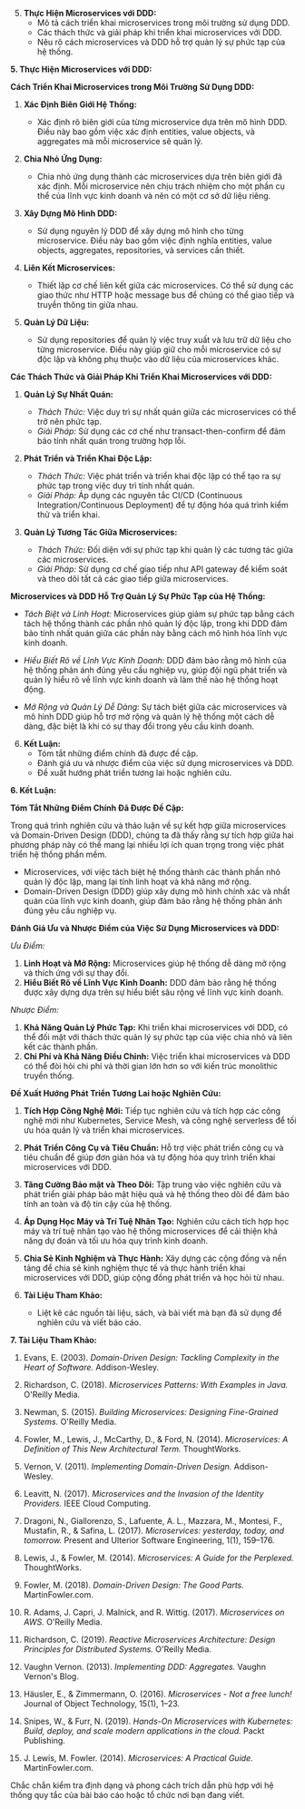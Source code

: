  



5. **Thực Hiện Microservices với DDD:**
   - Mô tả cách triển khai microservices trong môi trường sử dụng DDD.
   - Các thách thức và giải pháp khi triển khai microservices với DDD.
   - Nêu rõ cách microservices và DDD hỗ trợ quản lý sự phức tạp của hệ thống.






**5. Thực Hiện Microservices với DDD:**

**Cách Triển Khai Microservices trong Môi Trường Sử Dụng DDD:**

1. **Xác Định Biên Giới Hệ Thống:**
   - Xác định rõ biên giới của từng microservice dựa trên mô hình DDD. Điều này bao gồm việc xác định entities, value objects, và aggregates mà mỗi microservice sẽ quản lý.

2. **Chia Nhỏ Ứng Dụng:**
   - Chia nhỏ ứng dụng thành các microservices dựa trên biên giới đã xác định. Mỗi microservice nên chịu trách nhiệm cho một phần cụ thể của lĩnh vực kinh doanh và nên có một cơ sở dữ liệu riêng.

3. **Xây Dựng Mô Hình DDD:**
   - Sử dụng nguyên lý DDD để xây dựng mô hình cho từng microservice. Điều này bao gồm việc định nghĩa entities, value objects, aggregates, repositories, và services cần thiết.

4. **Liên Kết Microservices:**
   - Thiết lập cơ chế liên kết giữa các microservices. Có thể sử dụng các giao thức như HTTP hoặc message bus để chúng có thể giao tiếp và truyền thông tin giữa nhau.

5. **Quản Lý Dữ Liệu:**
   - Sử dụng repositories để quản lý việc truy xuất và lưu trữ dữ liệu cho từng microservice. Điều này giúp giữ cho mỗi microservice có sự độc lập và không phụ thuộc vào dữ liệu của microservices khác.

**Các Thách Thức và Giải Pháp Khi Triển Khai Microservices với DDD:**

1. **Quản Lý Sự Nhất Quán:**
   - *Thách Thức:* Việc duy trì sự nhất quán giữa các microservices có thể trở nên phức tạp.
   - *Giải Pháp:* Sử dụng các cơ chế như transact-then-confirm để đảm bảo tính nhất quán trong trường hợp lỗi.

2. **Phát Triển và Triển Khai Độc Lập:**
   - *Thách Thức:* Việc phát triển và triển khai độc lập có thể tạo ra sự phức tạp trong việc duy trì tính nhất quán.
   - *Giải Pháp:* Áp dụng các nguyên tắc CI/CD (Continuous Integration/Continuous Deployment) để tự động hóa quá trình kiểm thử và triển khai.

3. **Quản Lý Tương Tác Giữa Microservices:**
   - *Thách Thức:* Đối diện với sự phức tạp khi quản lý các tương tác giữa các microservices.
   - *Giải Pháp:* Sử dụng cơ chế giao tiếp như API gateway để kiểm soát và theo dõi tất cả các giao tiếp giữa microservices.

**Microservices và DDD Hỗ Trợ Quản Lý Sự Phức Tạp của Hệ Thống:**

- *Tách Biệt và Linh Hoạt:* Microservices giúp giảm sự phức tạp bằng cách tách hệ thống thành các phần nhỏ quản lý độc lập, trong khi DDD đảm bảo tính nhất quán giữa các phần này bằng cách mô hình hóa lĩnh vực kinh doanh.

- *Hiểu Biết Rõ về Lĩnh Vực Kinh Doanh:* DDD đảm bảo rằng mô hình của hệ thống phản ánh đúng yêu cầu nghiệp vụ, giúp đội ngũ phát triển và quản lý hiểu rõ về lĩnh vực kinh doanh và làm thế nào hệ thống hoạt động.

- *Mở Rộng và Quản Lý Dễ Dàng:* Sự tách biệt giữa các microservices và mô hình DDD giúp hỗ trợ mở rộng và quản lý hệ thống một cách dễ dàng, đặc biệt là khi có sự thay đổi trong yêu cầu kinh doanh.





6. **Kết Luận:**
   - Tóm tắt những điểm chính đã được đề cập.
   - Đánh giá ưu và nhược điểm của việc sử dụng microservices và DDD.
   - Đề xuất hướng phát triển tương lai hoặc nghiên cứu.







**6. Kết Luận:**

**Tóm Tắt Những Điểm Chính Đã Được Đề Cập:**

Trong quá trình nghiên cứu và thảo luận về sự kết hợp giữa microservices và Domain-Driven Design (DDD), chúng ta đã thấy rằng sự tích hợp giữa hai phương pháp này có thể mang lại nhiều lợi ích quan trọng trong việc phát triển hệ thống phần mềm.

- Microservices, với việc tách biệt hệ thống thành các thành phần nhỏ quản lý độc lập, mang lại tính linh hoạt và khả năng mở rộng.
- Domain-Driven Design (DDD) giúp xây dựng mô hình chính xác và nhất quán của lĩnh vực kinh doanh, giúp đảm bảo rằng hệ thống phản ánh đúng yêu cầu nghiệp vụ.

**Đánh Giá Ưu và Nhược Điểm của Việc Sử Dụng Microservices và DDD:**

*Ưu Điểm:*

1. **Linh Hoạt và Mở Rộng:** Microservices giúp hệ thống dễ dàng mở rộng và thích ứng với sự thay đổi.
2. **Hiểu Biết Rõ về Lĩnh Vực Kinh Doanh:** DDD đảm bảo rằng hệ thống được xây dựng dựa trên sự hiểu biết sâu rộng về lĩnh vực kinh doanh.

*Nhược Điểm:*

1. **Khả Năng Quản Lý Phức Tạp:** Khi triển khai microservices với DDD, có thể đối mặt với thách thức quản lý sự phức tạp của việc chia nhỏ và liên kết các thành phần.
2. **Chi Phí và Khả Năng Điều Chỉnh:** Việc triển khai microservices và DDD có thể đòi hỏi chi phí và thời gian lớn hơn so với kiến trúc monolithic truyền thống.

**Đề Xuất Hướng Phát Triển Tương Lai hoặc Nghiên Cứu:**

1. **Tích Hợp Công Nghệ Mới:** Tiếp tục nghiên cứu và tích hợp các công nghệ mới như Kubernetes, Service Mesh, và công nghệ serverless để tối ưu hóa quản lý và triển khai microservices.
   
2. **Phát Triển Công Cụ và Tiêu Chuẩn:** Hỗ trợ việc phát triển công cụ và tiêu chuẩn để giúp đơn giản hóa và tự động hóa quy trình triển khai microservices với DDD.

3. **Tăng Cường Bảo mật và Theo Dõi:** Tập trung vào việc nghiên cứu và phát triển giải pháp bảo mật hiệu quả và hệ thống theo dõi để đảm bảo tính an toàn và độ tin cậy của hệ thống.

4. **Áp Dụng Học Máy và Trí Tuệ Nhân Tạo:** Nghiên cứu cách tích hợp học máy và trí tuệ nhân tạo vào hệ thống microservices để cải thiện khả năng dự đoán và tối ưu hóa quy trình kinh doanh.

5. **Chia Sẻ Kinh Nghiệm và Thực Hành:** Xây dựng các cộng đồng và nền tảng để chia sẻ kinh nghiệm thực tế và thực hành triển khai microservices với DDD, giúp cộng đồng phát triển và học hỏi từ nhau.


 
7. **Tài Liệu Tham Khảo:**
   - Liệt kê các nguồn tài liệu, sách, và bài viết mà bạn đã sử dụng để nghiên cứu và viết báo cáo.
 


**7. Tài Liệu Tham Khảo:**

1. Evans, E. (2003). *Domain-Driven Design: Tackling Complexity in the Heart of Software.* Addison-Wesley.

2. Richardson, C. (2018). *Microservices Patterns: With Examples in Java.* O'Reilly Media.

3. Newman, S. (2015). *Building Microservices: Designing Fine-Grained Systems.* O'Reilly Media.

4. Fowler, M., Lewis, J., McCarthy, D., & Ford, N. (2014). *Microservices: A Definition of This New Architectural Term.* ThoughtWorks.

5. Vernon, V. (2011). *Implementing Domain-Driven Design.* Addison-Wesley.

6. Leavitt, N. (2017). *Microservices and the Invasion of the Identity Providers.* IEEE Cloud Computing.

7. Dragoni, N., Giallorenzo, S., Lafuente, A. L., Mazzara, M., Montesi, F., Mustafin, R., & Safina, L. (2017). *Microservices: yesterday, today, and tomorrow.* Present and Ulterior Software Engineering, 1(1), 159–176.

8. Lewis, J., & Fowler, M. (2014). *Microservices: A Guide for the Perplexed.* ThoughtWorks.

9. Fowler, M. (2018). *Domain-Driven Design: The Good Parts.* MartinFowler.com.

10. R. Adams, J. Capri, J. Malnick, and R. Wittig. (2017). *Microservices on AWS.* O'Reilly Media.

11. Richardson, C. (2019). *Reactive Microservices Architecture: Design Principles for Distributed Systems.* O'Reilly Media.

12. Vaughn Vernon. (2013). *Implementing DDD: Aggregates.* Vaughn Vernon's Blog.

13. Häusler, E., & Zimmermann, O. (2016). *Microservices - Not a free lunch!* Journal of Object Technology, 15(1), 1–23.

14. Snipes, W., & Furr, N. (2019). *Hands-On Microservices with Kubernetes: Build, deploy, and scale modern applications in the cloud.* Packt Publishing.

15. J. Lewis, M. Fowler. (2014). *Microservices: A Practical Guide.* MartinFowler.com.

Chắc chắn kiểm tra định dạng và phong cách trích dẫn phù hợp với hệ thống quy tắc của bài báo cáo hoặc tổ chức nơi bạn đang viết.




